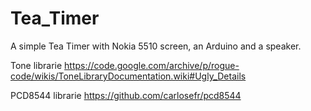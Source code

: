 # Tea_Timer

A simple Tea Timer with Nokia 5510 screen, an Arduino and a speaker.

Tone librarie
https://code.google.com/archive/p/rogue-code/wikis/ToneLibraryDocumentation.wiki#Ugly_Details 

PCD8544 librarie
https://github.com/carlosefr/pcd8544

